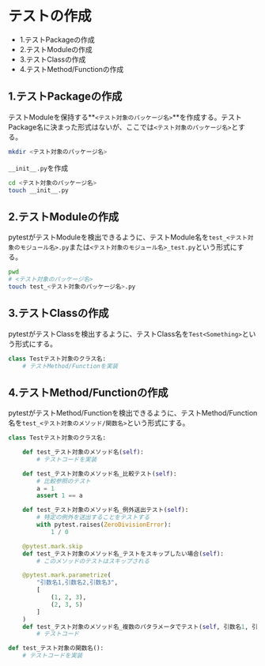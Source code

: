 # テストの作成

<!-- MarkdownTOC -->

- 1.テストPackageの作成
- 2.テストModuleの作成
- 3.テストClassの作成
- 4.テストMethod/Functionの作成

<!-- /MarkdownTOC -->


## 1.テストPackageの作成

テストModuleを保持する**`<テスト対象のパッケージ名>`**を作成する。テストPackage名に決まった形式はないが、ここでは`<テスト対象のパッケージ名>`とする。
```bash
mkdir <テスト対象のパッケージ名>
```

`__init__.py`を作成
```bash
cd <テスト対象のパッケージ名>
touch __init__.py
```

## 2.テストModuleの作成
pytestがテストModuleを検出できるように、テストModule名を`test_<テスト対象のモジュール名>.py`または`<テスト対象のモジュール名>_test.py`という形式にする。
```bash
pwd
# <テスト対象のパッケージ名>
touch test_<テスト対象のパッケージ名>.py
```

## 3.テストClassの作成
pytestがテストClassを検出するように、テストClass名を`Test<Something>`という形式にする。
```python
class Testテスト対象のクラス名:
    # テストMethod/Functionを実装
```

## 4.テストMethod/Functionの作成
pytestがテストMethod/Functionを検出できるように、テストMethod/Function名を`test_<テスト対象のメソッド/関数名>`という形式にする。

```python
class Testテスト対象のクラス名:

    def test_テスト対象のメソッド名(self):
        # テストコードを実装

    def test_テスト対象のメソッド名_比較テスト(self):
        # 比較参照のテスト
        a = 1
        assert 1 == a

    def test_テスト対象のメソッド名_例外送出テスト(self):
        # 特定の例外を送出することをテストする
        with pytest.raises(ZeroDivisionError):
            1 / 0

    @pytest.mark.skip
    def test_テスト対象のメソッド名_テストをスキップしたい場合(self):
        # このメソッドのテストはスキップされる

    @pytest.mark.parametrize(
        "引数名1,引数名2,引数名3",
        [
            (1, 2, 3),
            (2, 3, 5)
        ]
    )
    def test_テスト対象のメソッド名_複数のパタラメータでテスト(self, 引数名1, 引数名2, 引数名3):
        # テストコード
```

```python
def test_テスト対象の関数名():
    # テストコードを実装
```
